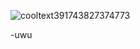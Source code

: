 ![cooltext391743827374773](https://user-images.githubusercontent.com/54973640/131206257-68d3f11b-cdac-4148-bf4e-be170e6d41cf.gif)




-uwu




